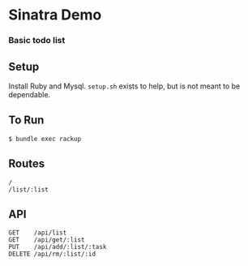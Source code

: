 # Sinatra Demo
### Basic todo list

## Setup
Install Ruby and Mysql. `setup.sh` exists to help, but is not meant to be dependable.

## To Run
    $ bundle exec rackup

## Routes
    /
    /list/:list

## API
    GET    /api/list
    GET    /api/get/:list
    PUT    /api/add/:list/:task
    DELETE /api/rm/:list/:id
